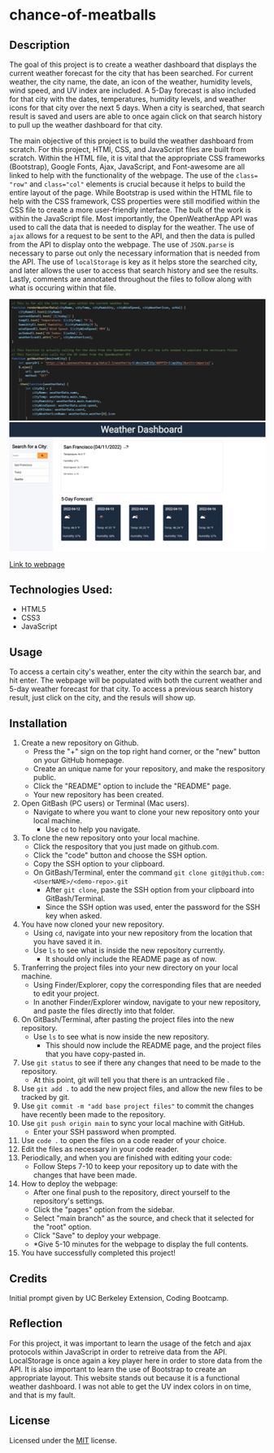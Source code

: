 # chance-of-meatballs

## Description

The goal of this project is to create a weather dashboard that displays the current weather forecast for the city that has been searched. For current weather, the city name, the date, an icon of the weather, humidity levels, wind speed, and UV index are included. A 5-Day forecast is also included for that city with the dates, temperatures, humidity levels, and weather icons for that city over the next 5 days. When a city is searched, that search result is saved and users are able to once again click on that search history to pull up the weather dashboard for that city.

The main objective of this project is to build the weather dashboard from scratch. For this project, HTMl, CSS, and JavaScript files are built from scratch. Within the HTML file, it is vital that the appropriate CSS frameworks (Bootstrap), Google Fonts, Ajax, JavaScript, and Font-awesome are all linked to help with the functionality of the webpage. The use of the `class= "row"` and `class="col"` elements is crucial because it helps to build the entire layout of the page. While Bootstrap is used within the HTML file to help with the CSS framework, CSS properties were still modified within the CSS file to create a more user-friendly interface. The bulk of the work is within the JavaScript file. Most importantly, the OpenWeatherApp API was used to call the data that is needed to display for the weather. The use of `ajax` allows for a request to be sent to the API, and then the data is pulled from the API to display onto the webpage. The use of `JSON.parse` is necessary to parse out only the necessary information that is needed from the API. The use of `localStorage` is key as it helps store the searched city, and later allows the user to access that search history and see the results. Lastly, comments are annotated throughout the files to follow along with what is occuring within that file. 

<img src="./assets/js.png" alt="JavaScript code snippet">
<img src="./assets/weather.png" alt="Weather dashboard snapshot">

[Link to webpage](https://snehitak20.github.io/chance-of-meatballs/)

## Technologies Used: 
- HTML5
- CSS3
- JavaScript

## Usage

To access a certain city's weather, enter the city within the search bar, and hit enter. The webpage will be populated with both the current weather and 5-day weather forecast for that city. To access a previous search history result, just click on the city, and the resuls will show up. 

## Installation

1. Create a new repository on Github. 
    - Press the "+" sign on the top right hand corner, or the "new" button on your GitHub homepage. 
    - Create an unique name for your repository, and make the respository public. 
    - Click the "README" option to include the "README" page. 
    - Your new repository has been created.
2. Open GitBash (PC users) or Terminal (Mac users).
    - Navigate to where you want to clone your new repository onto your local machine. 
        - Use `cd` to help you navigate. 
3. To clone the new repository onto your local machine. 
    - Click the respository that you just made on github.com.
    - Click the "code" button and choose the SSH option. 
    - Copy the SSH option to your clipboard. 
    - On GitBash/Terminal, enter the command `git clone git@github.com:<UserNAME>/<demo-repo>.git`
        - After `git clone`, paste the SSH option from your clipboard into GitBash/Terminal.
        - Since the SSH option was used, enter the password for the SSH key when asked. 
4. You have now cloned your new repository.
    - Using `cd`, navigate into your new repository from the location that you have saved it in. 
    - Use `ls` to see what is inside the new repository currently. 
        - It should only include the README page as of now.
5. Tranferring the project files into your new directory on your local machine. 
    - Using Finder/Explorer, copy the corresponding files that are needed to edit your project. 
    - In another Finder/Explorer window, navigate to your new repository, and paste the files directly into that folder. 
6. On GitBash/Terminal, after pasting the project files into the new repository. 
    - Use `ls` to see what is now inside the new repository.
        - This should now include the README page, and the project files that you have copy-pasted in. 
7. Use `git status` to see if there any changes that need to be made to the repository. 
    - At this point, git will tell you that there is an untracked file .
8. Use `git add .` to add the new project files, and allow the new files to be tracked by git.
9. Use `git commit -m "add base project files"` to commit the changes have recently been made to the repository. 
10. Use `git push origin main` to sync your local machine with GitHub. 
    - Enter your SSH password when prompted. 
11. Use `code .` to open the files on a code reader of your choice.
12. Edit the files as necessary in your code reader. 
13. Periodically, and when you are finished with editing your code: 
    - Follow Steps 7-10 to keep your repository up to date with the changes that have been made. 
14. How to deploy the webpage:
    - After one final push to the repository, direct yourself to the repository's settings. 
    - Click the "pages" option from the sidebar. 
    - Select "main branch" as the source, and check that it selected for the "root" option. 
    - Click "Save" to deploy your webpage. 
    - *Give 5-10 minutes for the webpage to display the full contents.
15. You have successfully completed this project!

## Credits

Initial prompt given by UC Berkeley Extension, Coding Bootcamp. 

## Reflection

For this project, it was important to learn the usage of the fetch and ajax protocols within JavaScript in order to retreive data from the API. LocalStorage is once again a key player here in order to store data from the API. It is also important to learn the use of Bootstrap to create an appropriate layout. This website stands out because it is a functional weather dashboard. I was not able to get the UV index colors in on time, and that is my fault. 

## License

Licensed under the [MIT](https://choosealicense.com/licenses/mit/#) license. 
